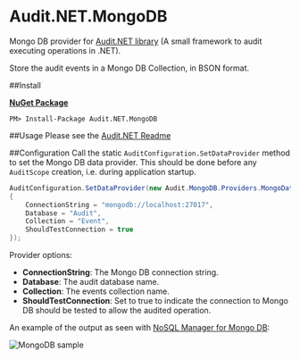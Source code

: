 # Audit.NET.MongoDB
Mongo DB provider for [Audit.NET library](https://github.com/thepirat000/Audit.NET) (A small framework to audit executing operations in .NET).

Store the audit events in a Mongo DB Collection, in BSON format.

##Install

**[NuGet Package](https://www.nuget.org/packages/Audit.NET.MongoDB/)**
```
PM> Install-Package Audit.NET.MongoDB
```

##Usage
Please see the [Audit.NET Readme](https://github.com/thepirat000/Audit.NET#usage)

##Configuration
Call the static `AuditConfiguration.SetDataProvider` method to set the Mongo DB data provider. This should be done before any `AuditScope` creation, i.e. during application startup.

```c#
AuditConfiguration.SetDataProvider(new Audit.MongoDB.Providers.MongoDataProvider()
{
    ConnectionString = "mongodb://localhost:27017",
    Database = "Audit",
    Collection = "Event",
    ShouldTestConnection = true
});
```

Provider options:

- **ConnectionString**: The Mongo DB connection string.
- **Database**: The audit database name.
- **Collection**: The events collection name.
- **ShouldTestConnection**: Set to true to indicate the connection to Mongo DB should be tested to allow the audited operation.

An example of the output as seen with [NoSQL Manager for Mongo DB](http://www.mongodbmanager.com/):

![MongoDB sample](http://i.imgur.com/jyYOypX.png)
